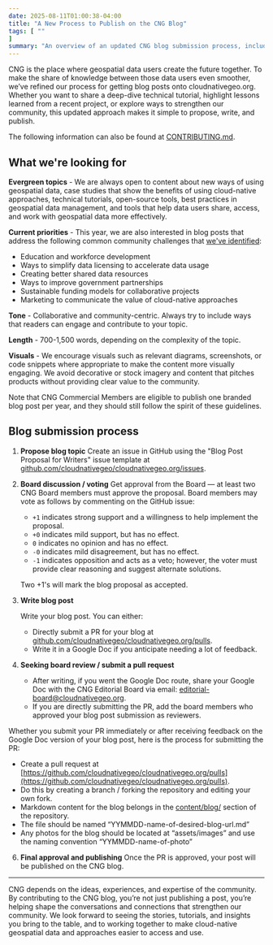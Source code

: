 ```yaml
---
date: 2025-08-11T01:00:38-04:00
title: "A New Process to Publish on the CNG Blog"
tags: [ ""
]
summary: "An overview of an updated CNG blog submission process, including what we’re looking for and how to propose, write, and publish your post."
---
```


CNG is the place where geospatial data users create the future together. To make the share of knowledge between those data users even smoother, we’ve refined our process for getting blog posts onto cloudnativegeo.org. Whether you want to share a deep-dive technical tutorial, highlight lessons learned from a recent project, or explore ways to strengthen our community, this updated approach makes it simple to propose, write, and publish.

The following information can also be found at [CONTRIBUTING.md](https://github.com/cloudnativegeo/cloudnativegeo.org/blob/main/CONTRIBUTING.md).

## What we're looking for

**Evergreen topics** - We are always open to content about new ways of using geospatial data, case studies that show the benefits of using cloud-native approaches, technical tutorials, open-source tools, best practices in geospatial data management, and tools that help data users share, access, and work with geospatial data more effectively.

**Current priorities** - This year, we are also interested in blog posts that address the following common community challenges that [we've identified](https://cloudnativegeo.org/blog/2025/07/challenges-for-the-cng-community-2025/):

- Education and workforce development
- Ways to simplify data licensing to accelerate data usage
- Creating better shared data resources
- Ways to improve government partnerships
- Sustainable funding models for collaborative projects
- Marketing to communicate the value of cloud-native approaches

**Tone** - Collaborative and community-centric. Always try to include ways that readers can engage and contribute to your topic.

**Length** - 700-1,500 words, depending on the complexity of the topic.

**Visuals** - We encourage visuals such as relevant diagrams, screenshots, or code snippets where appropriate to make the content more visually engaging. We avoid decorative or stock imagery and content that pitches products without providing clear value to the community.

Note that CNG Commercial Members are eligible to publish one branded blog post per year, and they should still follow the spirit of these guidelines.

## Blog submission process

1. **Propose blog topic**
   Create an issue in GitHub using the "Blog Post Proposal for Writers" issue template at [github.com/cloudnativegeo/cloudnativegeo.org/issues](https://github.com/cloudnativegeo/cloudnativegeo.org/issues).

2. **Board discussion / voting**
   Get approval from the Board — at least two CNG Board members must approve the proposal. Board members may vote as follows by commenting on the GitHub issue:
   - `+1` indicates strong support and a willingness to help implement the proposal.
   - `+0` indicates mild support, but has no effect.
   - `0` indicates no opinion and has no effect.
   - `-0` indicates mild disagreement, but has no effect.
   - `-1` indicates opposition and acts as a veto; however, the voter must provide clear reasoning and suggest alternate solutions.

   Two +1's will mark the blog proposal as accepted.

3. **Write blog post**

   Write your blog post. You can either:
   - Directly submit a PR for your blog at [github.com/cloudnativegeo/cloudnativegeo.org/pulls](https://github.com/cloudnativegeo/cloudnativegeo.org/pulls).
   - Write it in a Google Doc if you anticipate needing a lot of feedback. 

4. **Seeking board review / submit a pull request**
   - After writing, if you went the Google Doc route, share your Google Doc with the CNG Editorial Board via email: editorial-board@cloudnativegeo.org.
   - If you are directly submitting the PR, add the board members who approved your blog post submission as reviewers.

Whether you submit your PR immediately or after receiving feedback on the Google Doc version of your blog post, here is the process for submitting the PR:

   - Create a pull request at [https://github.com/cloudnativegeo/cloudnativegeo.org/pulls](https://github.com/cloudnativegeo/cloudnativegeo.org/pulls).
   - Do this by creating a branch / forking the repository and editing your own fork.
   - Markdown content for the blog belongs in the [content/blog/](https://github.com/cloudnativegeo/cloudnativegeo.org/tree/main/content/blog) section of the repository.
   - The file should be named “YYMMDD-name-of-desired-blog-url.md”
   - Any photos for the blog should be located at “assets/images” and use the naming convention “YYMMDD-name-of-photo”

6. **Final approval and publishing**
   Once the PR is approved, your post will be published on the CNG blog.

----

CNG depends on the ideas, experiences, and expertise of the community. By contributing to the CNG blog, you’re not just publishing a post, you’re helping shape the conversations and connections that strengthen our community. We look forward to seeing the stories, tutorials, and insights you bring to the table, and to working together to make cloud-native geospatial data and approaches easier to access and use.